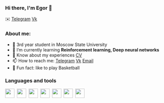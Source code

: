 ### Hi there, I'm Egor 👋

:envelope: [Telegram](https://t.me/egor_koptelov)  [Vk](https://vk.com/id563704417)


### About me:
- :book: 3rd year student in Moscow State University
- 🌱 I’m currently learning **Reinforcement learning, Deep neural networks**
- 📄 Know about my experiences [CV](https://github.com/kopegor/kopegor/blob/main/%D0%9A%D0%BE%D0%BF%D1%82%D0%B5%D0%BB%D0%BE%D0%B2_%D0%95%D0%B3%D0%BE%D1%80.pdf)
- 📫 How to reach me: [Telegram](https://t.me/egor_koptelov)  [Vk](https://vk.com/id563704417) [Email](mailto:egorkoptelov99@mail.ru)
- :basketball: Fun fact: like to play Basketball

### Languages and tools

<img src="https://cdn.jsdelivr.net/gh/devicons/devicon/icons/python/python-original-wordmark.svg" width="30" height="30"/>&nbsp;
<img src="https://cdn.jsdelivr.net/gh/devicons/devicon/icons/pandas/pandas-original.svg" width="30" height="30"/>&nbsp;
<img src="https://cdn.jsdelivr.net/gh/devicons/devicon/icons/numpy/numpy-original.svg" width="30" height="30"/>&nbsp;
<img src="https://cdn.jsdelivr.net/gh/devicons/devicon/icons/pytorch/pytorch-original.svg" width="30" height="30"/>&nbsp;
<img src="https://cdn.jsdelivr.net/gh/devicons/devicon/icons/git/git-original.svg" width="30" height="30"/>&nbsp;
<img src="https://cdn.jsdelivr.net/gh/devicons/devicon/icons/cplusplus/cplusplus-original.svg" width="30" height="30"/>&nbsp;
<img src="https://cdn.jsdelivr.net/gh/devicons/devicon/icons/c/c-original.svg" width="30" height="30"/>&nbsp;

